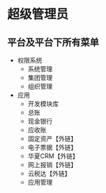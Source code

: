 # 超级管理员

## 平台及平台下所有菜单
- 权限系统
    - 系统管理
    - 集团管理
    - 组织管理
- 应用
    - 开发模块库
    - 总账
    - 现金银行
    - 应收账
    - 固定资产【外链】
    - 电子票据【外链】
    - 华夏CRM【外链】
    - 网上报销【外链】
    - 云税达【外链】
    - 应用管理
